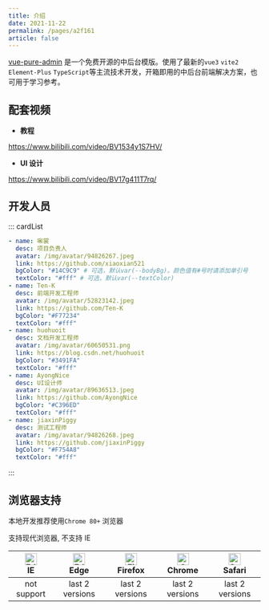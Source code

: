```yaml
---
title: 介绍
date: 2021-11-22
permalink: /pages/a2f161
article: false
---
```


[vue-pure-admin](https://github.com/xiaoxian521/vue-pure-admin) 是一个免费开源的中后台模版。使用了最新的`vue3` `vite2` `Element-Plus` `TypeScript`等主流技术开发，开箱即用的中后台前端解决方案，也可用于学习参考。

## 配套视频

- **教程**

<https://www.bilibili.com/video/BV1534y1S7HV/>

- **UI 设计**

<https://www.bilibili.com/video/BV17g411T7rq/>

## 开发人员

::: cardList

```yaml
- name: 啝裳
  desc: 项目负责人
  avatar: /img/avatar/94826267.jpeg
  link: https://github.com/xiaoxian521
  bgColor: "#14C9C9" # 可选，默认var(--bodyBg)。颜色值有#号时请添加单引号
  textColor: "#fff" # 可选，默认var(--textColor)
- name: Ten-K
  desc: 前端开发工程师
  avatar: /img/avatar/52823142.jpeg
  link: https://github.com/Ten-K
  bgColor: "#F77234"
  textColor: "#fff"
- name: huohuoit
  desc: 文档开发工程师
  avatar: /img/avatar/60650531.png
  link: https://blog.csdn.net/huohuoit
  bgColor: "#3491FA"
  textColor: "#fff"
- name: AyongNice
  desc: UI设计师
  avatar: /img/avatar/89636513.jpeg
  link: https://github.com/AyongNice
  bgColor: "#C396ED"
  textColor: "#fff"
- name: jiaxinPiggy
  desc: 测试工程师
  avatar: /img/avatar/94826268.jpeg
  link: https://github.com/jiaxinPiggy
  bgColor: "#F754A8"
  textColor: "#fff"
```

:::

## 浏览器支持

本地开发推荐使用`Chrome 80+` 浏览器

支持现代浏览器, 不支持 IE

| [<img src="https://raw.githubusercontent.com/alrra/browser-logos/master/src/edge/edge_48x48.png" alt=" Edge" width="24px" height="24px" />](http://godban.github.io/browsers-support-badges/)</br>IE | [<img src="https://raw.githubusercontent.com/alrra/browser-logos/master/src/edge/edge_48x48.png" alt=" Edge" width="24px" height="24px" />](http://godban.github.io/browsers-support-badges/)</br>Edge | [<img src="https://raw.githubusercontent.com/alrra/browser-logos/master/src/firefox/firefox_48x48.png" alt="Firefox" width="24px" height="24px" />](http://godban.github.io/browsers-support-badges/)</br>Firefox | [<img src="https://raw.githubusercontent.com/alrra/browser-logos/master/src/chrome/chrome_48x48.png" alt="Chrome" width="24px" height="24px" />](http://godban.github.io/browsers-support-badges/)</br>Chrome | [<img src="https://raw.githubusercontent.com/alrra/browser-logos/master/src/safari/safari_48x48.png" alt="Safari" width="24px" height="24px" />](http://godban.github.io/browsers-support-badges/)</br>Safari |
| :--------------------------------------------------------------------------------------------------------------------------------------------------------------------------------------------------: | :----------------------------------------------------------------------------------------------------------------------------------------------------------------------------------------------------: | :---------------------------------------------------------------------------------------------------------------------------------------------------------------------------------------------------------------: | :-----------------------------------------------------------------------------------------------------------------------------------------------------------------------------------------------------------: | :-----------------------------------------------------------------------------------------------------------------------------------------------------------------------------------------------------------: |
|                                                                                             not support                                                                                              |                                                                                            last 2 versions                                                                                             |                                                                                                  last 2 versions                                                                                                  |                                                                                                last 2 versions                                                                                                |                                                                                                last 2 versions                                                                                                |
